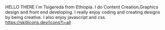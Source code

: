 HELLO THERE
I´m Tsigereda from Ethiopia. I do Content Creation,Graphics design and front end developing. I really enjoy coding and creating designs by being creative.
I also enjoy javascript and css.
https://skillicons.dev/icons?i=all

